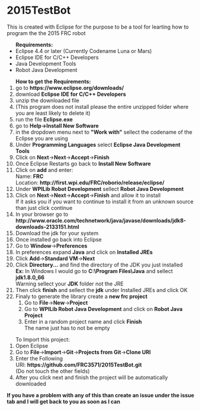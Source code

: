 # 2015TestBot

This is created with Eclipse for the purpose to be a tool for learting how to program the the 2015 FRC robot

<ul><b>Requirements:</b>
<li>Eclipse 4.4 or later (Currently Codename Luna or Mars)</li>
<li>Eclipse IDE for C/C++ Developers</li>
<li>Java Development Tools</li>
<li>Robot Java Development</li>
</ul>
<ol><b>How to get the Requirements:</b>
<li>go to <b>https://www.eclipse.org/downloads/</b></li>
<li>download <b>Eclipse IDE for C/C++ Developers</b></li>
<li>unzip the downloaded file</li>
<li>(This program does not install please the entire unzipped folder where you are least likely to delete it)</li>
<li>run the file <b>Eclipse.exe</b></li>
<li>go to <b>Help->Install New Software</b></li>
<li>in the dropdown menu next to <b>"Work with"</b> sellect the codename of the Eclipse you are using</li>
<li>Under <b>Programming Languages</b> select <b>Eclipse Java Development Tools</b></li>
<li>Click on <b>Next</b>-><b>Next</b>-><b>Accept</b>-><b>Finish</b></li>
<li>Once Eclipse Restarts go back to <b>Install New Software</b></li>
<li>Click on <b>add</b> and enter:<br/>
    Name: <b>FRC</b><br/>
    Location: <b>http://first.wpi.edu/FRC/roborio/release/eclipse/</b></li>
<li>Under <b>WPILib Robot Development</b> sellect <b>Robot Java Development</b></li>
<li>Click on <b>Next</b>-><b>Next</b>-><b>Accept</b>-><b>Finish</b> and allow it to install<br/>
If it asks you if you want to continue to install it from an unknown source than just click continue</li>
<li>In your browser go to <b>http://www.oracle.com/technetwork/java/javase/downloads/jdk8-downloads-2133151.html</b></li>
<li>Download the jdk for your system</li>
<li>Once installed go back into Eclipse</li>
<li>Go to <b>Window</b>-><b>Preferences</b></li>
<li>In preferences expand <b>Java</b> and click on <b>Installed JREs</b></li>
<li>Click <b>Add</b>-><b>Standard VM</b>-><b>Next</b></li>
<li>Click <b>Directory...</b> and find the directory of the JDK you just installed<br/>
    <b>Ex:</b> In Windows I would go to <b>C:\Program Files\Java</b> and sellect <b>jdk1.8.0_66</b> <br/>
    Warning sellect your <b>JDK</b> folder not the JRE</li>
<li>Then click <b>finish</b> and sellect the <b>jdk</b> under Installed JREs and click OK</li>
<li>Finaly to generate the library create a <b>new frc project</b><br/>
<ol><li>Go to <b>File</b>-><b>New</b>-><b>Project</b></li>
	<li>Go to <b>WPILib Robot Java Development</b> and click on <b>Robot Java Project</b></li>
	<li>Enter in a random project name and click <b>Finish</b><br/>The name just has to not be empty</li></ol></li>
</ol>

<ol>To Import this project:
<li>Open Eclipse</li>
<li>Go to <b>File</b>-><b>Import</b>-><b>Git</b>-><b>Projects from Git</b>-><b>Clone URl</b></li>
<li>Enter the Following<br/>
URl: <b>https://github.com/FRC3571/2015TestBot.git</b><br/>
(Do not touch the other fields)</li>
<li>After you click next and finish the project will be automatically downloaded</li>
</ol>
<b>If you have a problem with any of this than create an issue under the issue tab and I will get back to you as soon as I can</b>
